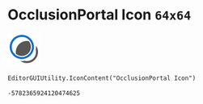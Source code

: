 # OcclusionPortal Icon `64x64`
<img src="/img/OcclusionPortal%20Icon.png" width=64 height=64>

``` CSharp
EditorGUIUtility.IconContent("OcclusionPortal Icon")
```
```
-5782365924120474625
```
